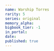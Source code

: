 ```yaml
---
name: Warship Torres
rarity: 5
series: original
memory_alpha:
bigbook_tier: -1
in_portal:
date:
published: true
---
```



